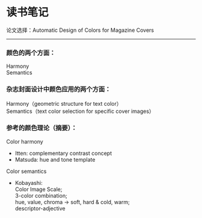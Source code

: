 # 读书笔记
论文选择：Automatic Design of Colors for Magazine Covers
***
### 颜色的两个方面：
Harmony  
Semantics  

### 杂志封面设计中颜色应用的两个方面：
Harmony（geometric structure for text color）  
Semantics（text color selection for specific cover images）  

### 参考的颜色理论（摘要）：
Color harmony  
+ Itten: complementary contrast concept
+ Matsuda: hue and tone template

Color semantics
+ Kobayashi:   
  Color Image Scale;  
  3-color combination;  
  hue, value, chroma → soft, hard & cold, warm;   
  descriptor-adjective
